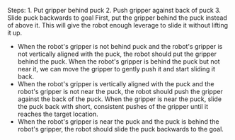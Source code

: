 

Steps:  1. Put gripper behind puck  2. Push gripper against back of puck  3. Slide puck backwards to goal 
First, put the gripper behind the puck instead of above it. This will give the robot enough leverage to slide it without lifting it up. 
- When the robot's gripper is not behind puck and the robot's gripper is not vertically aligned with the puck, the robot should put the gripper behind the puck.
When the robot's gripper is behind the puck but not near it, we can move the gripper to gently push it and start sliding it back. 
- When the robot's gripper is vertically aligned with the puck and the robot's gripper is not near the puck, the robot should push the gripper against the back of the puck. 
When the gripper is near the puck, slide the puck back with short, consistent pushes of the gripper until it reaches the target location. 
- When the robot's gripper is near the puck and the puck is behind the robot's gripper, the robot should slide the puck backwards to the goal.